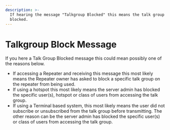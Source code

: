 ```yaml
---
description: >-
  If hearing the message "Talkgroup Blocked" this means the talk group is
  blocked.
---
```


# Talkgroup Block Message

If you here a Talk Group Blocked message this could mean possibly one of the reasons below.

* If accessing a Repeater and receiving this message this most likely means the Repeater owner has asked to block a specific talk group on the repeater from being used. &#x20;
* If using a hotspot this most likely means the server admin has blocked the specific user(s), hotspot or class of users from accessing the talk group.&#x20;
* If using a Terminal based system, this most likely means the user did not subscribe or unsubscribed from the talk group before transmitting. The other reason can be the server admin has blocked the specific user(s) or class of users from accessing the talk group.

